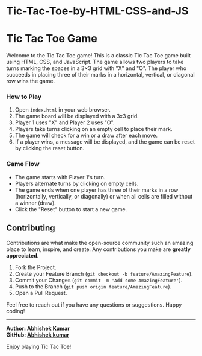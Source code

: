 # Tic-Tac-Toe-by-HTML-CSS-and-JS
# Tic Tac Toe Game

Welcome to the Tic Tac Toe game! This is a classic Tic Tac Toe game built using HTML, CSS, and JavaScript. The game allows two players to take turns marking the spaces in a 3×3 grid with "X" and "O". The player who succeeds in placing three of their marks in a horizontal, vertical, or diagonal row wins the game.

### How to Play

1. Open `index.html` in your web browser.
2. The game board will be displayed with a 3x3 grid.
3. Player 1 uses "X" and Player 2 uses "O".
4. Players take turns clicking on an empty cell to place their mark.
5. The game will check for a win or a draw after each move.
6. If a player wins, a message will be displayed, and the game can be reset by clicking the reset button.

### Game Flow

- The game starts with Player 1's turn.
- Players alternate turns by clicking on empty cells.
- The game ends when one player has three of their marks in a row (horizontally, vertically, or diagonally) or when all cells are filled without a winner (draw).
- Click the "Reset" button to start a new game.

## Contributing

Contributions are what make the open-source community such an amazing place to learn, inspire, and create. Any contributions you make are **greatly appreciated**.

1. Fork the Project.
2. Create your Feature Branch (`git checkout -b feature/AmazingFeature`).
3. Commit your Changes (`git commit -m 'Add some AmazingFeature'`).
4. Push to the Branch (`git push origin feature/AmazingFeature`).
5. Open a Pull Request.

Feel free to reach out if you have any questions or suggestions. Happy coding!

---

**Author: Abhishek Kumar**  
**GitHub: [Abhishek kumar](https://github.com/Abhishekk3107)**

Enjoy playing Tic Tac Toe!
